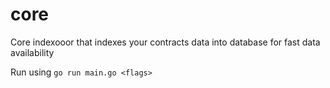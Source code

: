 # core
Core indexooor that indexes your contracts data into database  for fast data availability

Run using `go run main.go <flags>`

